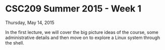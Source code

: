 CSC209 Summer 2015 - Week 1
===========================

Thursday, May 14, 2015

In the first lecture, we will cover the big picture ideas of the course, some
administrative details and then move on to explore a Linux system through the
shell.

